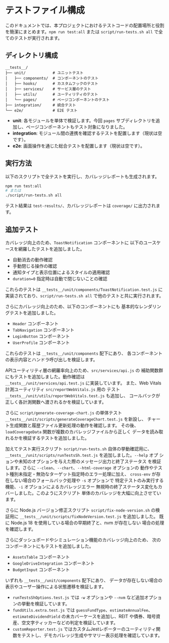 # テストファイル構成

このドキュメントでは、本プロジェクトにおけるテストコードの配置場所と役割を簡潔にまとめます。`npm run test:all` または `script/run-tests.sh all` で全てのテストが実行されます。

## ディレクトリ構成

```
__tests__/
├── unit/            # ユニットテスト
│   ├── components/  # コンポーネントのテスト
│   ├── hooks/       # カスタムフックのテスト
│   ├── services/    # サービス層のテスト
│   ├── utils/       # ユーティリティのテスト
│   └── pages/       # ページコンポーネントのテスト
├── integration/     # 統合テスト
└── e2e/             # E2E テスト
```

- **unit**: 各モジュールを単体で検証します。今回 `pages` サブディレクトリを追加し、ページコンポーネントもテスト対象になりました。
- **integration**: モジュール間の連携を確認するテストを配置します（現状は空です）。
- **e2e**: 画面操作を通じた総合テストを配置します（現状は空です）。

## 実行方法

以下のスクリプトで全テストを実行し、カバレッジレポートも生成されます。

```bash
npm run test:all
# または
./script/run-tests.sh all
```

テスト結果は `test-results/`、カバレッジレポートは `coverage/` に出力されます。

## 追加テスト

カバレッジ向上のため、`ToastNotification` コンポーネントに
以下のユースケースを網羅したテストを追加しました。

- 自動消去の動作確認
- 手動閉じる操作の確認
- 通知タイプと表示位置によるスタイルの適用確認
- `duration=0` 指定時は自動で閉じないことの確認

これらのテストは `__tests__/unit/components/ToastNotification.test.js`
に実装されており、`script/run-tests.sh all` で他のテストと共に実行されます。

さらにカバレッジ向上のため、以下のコンポーネントにも
基本的なレンダリングテストを追加しました。

- `Header` コンポーネント
- `TabNavigation` コンポーネント
- `LoginButton` コンポーネント
- `UserProfile` コンポーネント

これらのテストは `__tests__/unit/components` 配下にあり、
各コンポーネントの表示内容とハンドラ呼び出しを検証します。

APIユーティリティ層の網羅率向上のため、`src/services/api.js` の
補助関数群にもテストを追加しました。動作確認は
`__tests__/unit/services/api.test.js` に実装しています。
また、Web Vitals 計測ユーティリティ `src/reportWebVitals.js` 用の
テスト `__tests__/unit/utils/reportWebVitals.test.js` も追加し、
コールバックが正しく各計測関数へ渡されるかを検証しています。

さらに `script/generate-coverage-chart.js` の単体テスト
`__tests__/unit/scripts/generateCoverageChart.test.js` を新設し、
チャート生成関数と履歴ファイル更新処理の動作を確認します。
その後、`loadCoverageData` 関数が複数のカバレッジファイルから正しく
データを読み取れるかを検証するテストを追加しました。

加えてテスト実行スクリプト `script/run-tests.sh` 自体の挙動確認用に、
`__tests__/unit/scripts/runTestsSh.test.js` を追加しました。`--help` オプ
ションや未知のオプションを与えた際のメッセージ出力と終了ステータス
を検証します。さらに `--clean`、`--chart`、`--html-coverage` オプションの
動作やテスト種別未指定・無効なターゲット指定時のエラー処理に加え、
`cross-env` が存在しない場合のフォールバック処理や `-s` オプションで
特定テストのみ実行する機能、`-i` オプションによるカバレッジエラー
無視時の終了ステータス変化もカバーしました。このようにスクリプト
単体のカバレッジを大幅に向上させています。

さらに Node.js バージョン修正スクリプト `script/fix-node-version.sh`
の検証用に `__tests__/unit/scripts/fixNodeVersion.test.js` を追加しました。
既に Node.js 18 を使用している場合の早期終了と、nvm が存在しない
場合の処理を確認します。

さらにダッシュボードやシミュレーション機能のカバレッジ向上のため、
次のコンポーネントにもテストを追加しました。

- `AssetsTable` コンポーネント
- `GoogleDriveIntegration` コンポーネント
- `BudgetInput` コンポーネント

いずれも `__tests__/unit/components` 配下にあり、
データが存在しない場合の表示やユーザー操作による状態遷移を検証します。

- `runTestsShOptions.test.js` では `-w` オプションや `--nvm` など追加オプションの挙動を検証しています。
- `fundUtils.extra.test.js` では `guessFundType`、`estimateAnnualFee`、`estimateDividendYield` の未カバーケースを追加し、REIT や債券、暗号資産、空文字ティッカーなどの判定を検証しています。
- `customReporter.test.js` ではカスタムJestレポーターのユーティリティ関数をテストし、デモカバレッジ生成やサマリー表示処理を確認しています。
